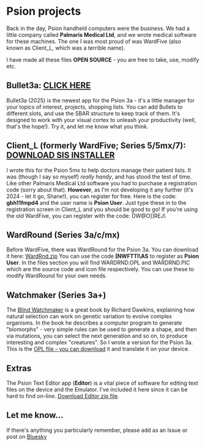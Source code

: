 # Psion projects
Back in the day, Psion handheld computers were the business. We had a little company called **Palmaris Medical Ltd**, and we wrote medical software for these machines. The one I was most proud of was WardFive (also known as Client_L, which was a terrible name).

I have made all these files **OPEN SOURCE** - you are free to take, use, modify etc.

## Bullet3a: [CLICK HERE](https://github.com/shanemuk/psion/tree/main/bullet3a)
Bullet3a (2025) is the newest app for the Psion 3a - it's a little manager for your topics of interest, projects, shopping lists. You can add Bullets to different slots, and use the SBAR structure to keep track of them. It's designed to work with your visual cortex to unleash your productivity (well, that's the hope!). Try it, and let me know what you think.

## Client_L (formerly WardFive; Series 5/5mx/7): [DOWNLOAD SIS INSTALLER](https://github.com/shanemuk/psion/blob/main/client_l.sis)
I wrote this for the Psion 5mx to help doctors manage their patient lists. It was (though I say so myself) _really handy_, and has stood the test of time. Like other Palmaris Medical Ltd software you had to purchase a registration code (sorry about that). **However**, as I'm not developing it any further (it's 2024 - let it go, Shane!), you can register for free. Here is the code: **gbh11fmpd4** and the user name is **Psion User**. Just type these in to the registration screen in Client_L and you should be good to go! If you're using the old WardFive, you can register with the code: DW@O]]REJ\

## WardRound (Series 3a/c/mx)
Before WardFive, there was WardRound for the Psion 3a. You can download it here: [WardRnd.zip](https://github.com/shanemuk/psion/blob/main/wardrnd.zip) You can use the code **[NWFTTI\AS** to register as **Psion User**. 
In the files section you will find WARDRND.OPL and WARDRND.PIC which are the source code and icon file respectively. You can use these to modify WardRound for your own needs.

## Watchmaker (Series 3a+)
The [Blind Watchmaker](https://en.wikipedia.org/wiki/The_Blind_Watchmaker) is a great book by Richard Dawkins, explaining how natural selection can work on genetic variation to evolve complex organisms. In the book he describes a computer program to generate "biomorphs" - very simple rules can be used to generate a shape, and then via mutations, you can select the next generation and so on, to produce interesting and complex "creatures". So I wrote a version for the Psion 3a. This is the [OPL file - you can download](https://github.com/shanemuk/psion/blob/main/WTCHMK2.OPL) it and translate it on your device. 

## Extras
The Psion Text Editor app (**Editor**) is a vital piece of software for editing text files on the device and the Emulator. I've included it here since it can be hard to find on-line. [Download Editor zip file](https://github.com/shanemuk/psion/blob/main/editor.zip).

## Let me know...
If there's anything you particularly remember, please add as an Issue or post on [Bluesky](https://bsky.app/profile/shaneir.bsky.social)
